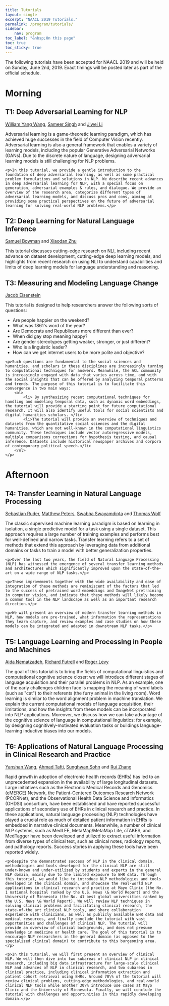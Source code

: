 ```yaml
---
title: Tutorials
layout: single
excerpt: "NAACL 2019 Tutorials."
permalink: /program/tutorials/
sidebar: 
    nav: program
toc_label: "&nbsp;On this page"
toc: true
toc_sticky: true
---
```

The following tutorials have been accepted for NAACL 2019 and will be held on Sunday, June 2nd, 2019. Exact timings will be posted later as part of the official schedule.


# Morning

## T1: Deep Adversarial Learning for NLP
<a href="https://www.cs.ucsb.edu/~william/">William Yang Wang</a>, <a href="http://sameersingh.org">Sameer Singh</a> and <a href="https://nlp.stanford.edu/~bdlijiwei/">Jiwei Li</a>

<div>
    <p>Adversarial learning is a game-theoretic learning paradigm, which has achieved huge successes in the field of Computer Vision recently. Adversarial learning is also a general framework that enables a variety of learning models, including the popular Generative Adversarial Networks (GANs). Due to the discrete nature of language, designing adversarial learning models is still challenging for NLP problems. </p>

    <p>In this tutorial, we provide a gentle introduction to the foundation of deep adversarial learning, as well as some practical problem formulations and solutions in NLP. We describe recent advances in deep adversarial learning for NLP, with a special focus on generation, adversarial examples & rules, and dialogue. We provide an overview of the research area, categorize different types of adversarial learning models, and discuss pros and cons, aiming at providing some practical perspectives on the future of adversarial learning for solving real-world NLP problems.</p>
</div>

## T2: Deep Learning for Natural Language Inference
<a href="https://www.nyu.edu/projects/bowman/">Samuel Bowman</a> and <a href="http://xiaodanzhu.com">Xiaodan Zhu</a>

<div>
    <p>This tutorial discusses cutting-edge research on NLI, including recent advance on dataset development, cutting-edge deep learning models, and highlights from recent research on using NLI to understand capabilities and limits of deep learning models for language understanding and reasoning.</p>
</div>


## T3: Measuring and Modeling Language Change
<a href="https://www.cc.gatech.edu/~jeisenst/">Jacob Eisenstein</a>

<div>
    <p>This tutorial is designed to help researchers answer the following sorts of questions:
        <ul>
            <li> Are people happier on the weekend?</li>
            <li>What was 1861's word of the year?</li>
            <li>Are Democrats and Republicans more different than ever?</li>
            <li>When did gay stop meaning happy?</li>
            <li>Are gender stereotypes getting weaker, stronger, or just different?</li>
            <li>Who is a linguistic leader?</li>
            <li>How can we get internet users to be more polite and objective?</li>
        </ul>
    </p>

    <p>Such questions are fundamental to the social sciences and humanities, and scholars in these disciplines are increasingly turning to computational techniques for answers. Meanwhile, the ACL community is increasingly engaged with data that varies across time, and with the social insights that can be offered by analyzing temporal patterns and trends. The purpose of this tutorial is to facilitate this convergence in two main ways:
        <ol>
            <li> By synthesizing recent computational techniques for handling and modeling temporal data, such as dynamic word embeddings, the tutorial will provide a starting point for future computational research. It will also identify useful tools for social scientists and digital humanities scholars. </li>
            <li>The tutorial will provide an overview of techniques and datasets from the quantitative social sciences and the digital humanities, which are not well-known in the computational linguistics community. These techniques include vector autoregressive models, multiple comparisons corrections for hypothesis testing, and causal inference. Datasets include historical newspaper archives and corpora of contemporary political speech.</li>
        </ol>
    </p>
</div>


# Afternoon

## T4: Transfer Learning in Natural Language Processing
<a href="http://ruder.io">Sebastian Ruder</a>, <a href="https://www.linkedin.com/in/petersmatthew">Matthew Peters</a>, <a href="http://www.cs.cmu.edu/~sswayamd/index.html">Swabha Swayamdipta</a> and <a href="http://thomwolf.io">Thomas Wolf</a>

<div>
    <p>The classic supervised machine learning paradigm is based on learning in isolation, a single predictive model for a task using a single dataset. This approach requires a large number of training examples and performs best for well-defined and narrow tasks. Transfer learning refers to a set of methods that extend this approach by leveraging data from additional domains or tasks to train a model with better generalization properties.</p>

    <p>Over the last two years, the field of Natural Language Processing (NLP) has witnessed the emergence of several transfer learning methods and architectures which significantly improved upon the state-of-the-art on a wide range of NLP tasks.</p>

    <p>These improvements together with the wide availability and ease of integration of these methods are reminiscent of the factors that led to the success of pretrained word embeddings and ImageNet pretraining in computer vision, and indicate that these methods will likely become a common tool in the NLP landscape as well as an important research direction.</p>

    <p>We will present an overview of modern transfer learning methods in NLP, how models are pre-trained, what information the representations they learn capture, and review examples and case studies on how these models can be integrated and adapted in downstream NLP tasks.</p>
</div>

## T5: Language Learning and Processing in People and Machines
<a href="http://www.aidanematzadeh.me">Aida Nematzadeh</a>, <a href="http://socsci.uci.edu/~rfutrell/">Richard Futrell</a> and <a href="http://www.mit.edu/~rplevy/index.html">Roger Levy</a>

<div>
    <p>The goal of this tutorial is to bring the fields of computational linguistics and computational cognitive science closer: we will introduce different stages of language acquisition and their parallel problems in NLP. As an example, one of the early challenges children face is mapping the meaning of word labels (such as "cat") to their referents (the furry animal in the living room). Word learning is similar to the word alignment problem in machine translation. We explain the current computational models of language acquisition, their limitations, and how the insights from these models can be incorporated into NLP applications. Moreover, we discuss how we can take advantage of the cognitive science of language in computational linguistics: for example, by designing cognitively-motivated evaluation tasks or buildings language-learning inductive biases into our models.</p>
</div>


## T6: Applications of Natural Language Processing in Clinical Research and Practice
<a href="https://sites.google.com/view/yanshanwang">Yanshan Wang</a>, <a href="https://www.linkedin.com/in/ahmadtafti">Ahmad Tafti</a>, <a href="https://www.linkedin.com/in/sunghwansohn">Sunghwan Sohn</a> and <a href="http://ruizhang.umn.edu">Rui Zhang</a>

<div>
    <p>Rapid growth in adoption of electronic health records (EHRs) has led to an unprecedented expansion in the availability of large longitudinal datasets. Large initiatives such as the Electronic Medical Records and Genomics (eMERGE) Network, the Patient-Centered Outcomes Research Network (PCORNet), and the Observational Health Data Science and Informatics (OHDSI) consortium, have been established and have reported successful applications of secondary use of EHRs in clinical research and practice. In these applications, natural language processing (NLP) technologies have played a crucial role as much of detailed patient information in EHRs is embedded in narrative clinical documents. Meanwhile, a number of clinical NLP systems, such as MedLEE, MetaMap/MetaMap Lite, cTAKES, and MedTagger have been developed and utilized to extract useful information from diverse types of clinical text, such as clinical notes, radiology reports, and pathology reports. Success stories in applying these tools have been reported widely.</p>

    <p>Despite the demonstrated success of NLP in the clinical domain, methodologies and tools developed for the clinical NLP are still under-known and under-utilized by students and experts in the general NLP domain, mainly due to the limited exposure to EHR data. Through this tutorial, we would like to introduce NLP methodologies and tools developed in the clinical domain, and showcase the real-world NLP applications in clinical research and practice at Mayo Clinic (the No. 1 national hospital ranked by the U.S. News \& World Report) and the University of Minnesota (the No. 41 best global universities ranked by the U.S. News \& World Report). We will review NLP techniques in solving clinical problems and facilitating clinical research, the state-of-the art clinical NLP tools, and share collaboration experience with clinicians, as well as publicly available EHR data and medical resources, and finally conclude the tutorial with vast opportunities and challenges of clinical NLP. The tutorial will provide an overview of clinical backgrounds, and does not presume knowledge in medicine or health care. The goal of this tutorial is to encourage NLP researchers in the general domain (as opposed to the specialized clinical domain) to contribute to this burgeoning area.</p>

    <p>In this tutorial, we will first present an overview of clinical NLP. We will then dive into two subareas of clinical NLP in clinical research, including big data infrastructure for large-scale clinical NLP and advances of NLP in clinical research, and two subareas in clinical practice, including clinical information extraction and patient cohort retrieval using EHRs. Around 70\% of the tutorial will review clinical problems, cutting-edge methodologies, and real-world clinical NLP tools while another 30\% introduce use cases at Mayo Clinic and the University of Minnesota. Finally, we will conclude the tutorial with challenges and opportunities in this rapidly developing domain.</p>
</div>  

